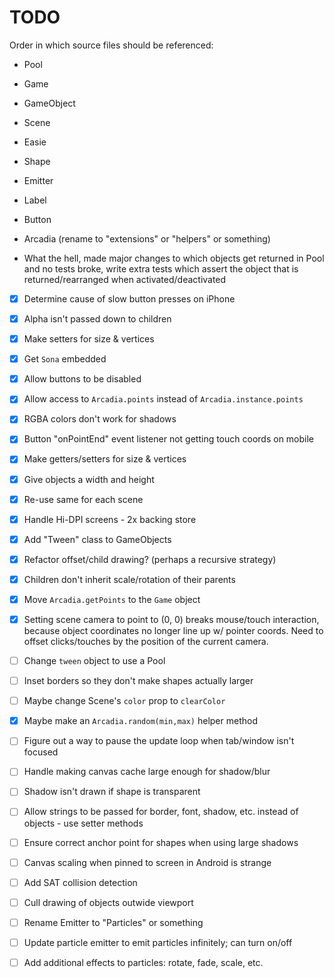 # TODO

Order in which source files should be referenced:
* Pool
* Game
* GameObject
* Scene
* Easie
* Shape
* Emitter
* Label
* Button
* Arcadia (rename to "extensions" or "helpers" or something)

* What the hell, made major changes to which objects get returned in Pool and no tests broke,
  write extra tests which assert the object that is returned/rearranged when activated/deactivated
* [x] Determine cause of slow button presses on iPhone
* [x] Alpha isn't passed down to children
* [x] Make setters for size & vertices
* [x] Get `Sona` embedded
* [x] Allow buttons to be disabled
* [x] Allow access to `Arcadia.points` instead of `Arcadia.instance.points`
* [x] RGBA colors don't work for shadows
* [x] Button "onPointEnd" event listener not getting touch coords on mobile
* [x] Make getters/setters for size & vertices
* [x] Give objects a width and height
* [x] Re-use same <canvas> for each scene
* [x] Handle Hi-DPI screens - 2x backing store
* [x] Add "Tween" class to GameObjects
* [x] Refactor offset/child drawing? (perhaps a recursive strategy)
* [x] Children don't inherit scale/rotation of their parents
* [x] Move `Arcadia.getPoints` to the `Game` object
* [x] Setting scene camera to point to (0, 0) breaks mouse/touch interaction,
	  because object coordinates no longer line up w/ pointer coords. Need
	  to offset clicks/touches by the position of the current camera.
* [ ] Change `tween` object to use a Pool
* [ ] Inset borders so they don't make shapes actually larger
* [ ] Maybe change Scene's `color` prop to `clearColor`
* [x] Maybe make an `Arcadia.random(min,max)` helper method
* [ ] Figure out a way to pause the update loop when tab/window isn't focused
* [ ] Handle making canvas cache large enough for shadow/blur
* [ ] Shadow isn't drawn if shape is transparent
* [ ] Allow strings to be passed for border, font, shadow, etc. instead of objects - use setter methods
* [ ] Ensure correct anchor point for shapes when using large shadows
* [ ] Canvas scaling when pinned to screen in Android is strange
* [ ] Add SAT collision detection
* [ ] Cull drawing of objects outwide viewport
* [ ] Rename Emitter to "Particles" or something
* [ ] Update particle emitter to emit particles infinitely; can turn on/off
* [ ] Add additional effects to particles: rotate, fade, scale, etc.

